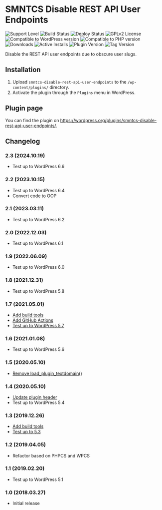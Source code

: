 # SMNTCS Disable REST API User Endpoints

![Support Level](https://img.shields.io/badge/support-active-green.svg)
![Build Status](https://github.com/nielslange/smntcs-disable-rest-api-user-endpoints/actions/workflows/test.yml/badge.svg)
![Deploy Status](https://github.com/nielslange/smntcs-disable-rest-api-user-endpoints/actions/workflows/deploy.yml/badge.svg)
![GPLv2 License](https://img.shields.io/github/license/nielslange/smntcs-disable-rest-api-user-endpoints.svg)
![Compatible to WordPress version](https://plugintests.com/plugins/smntcs-disable-rest-api-user-endpoints/wp-badge.svg)
![Compatible to PHP version](https://plugintests.com/plugins/smntcs-disable-rest-api-user-endpoints/php-badge.svg)
![Downloads](https://img.shields.io/wordpress/plugin/dt/smntcs-disable-rest-api-user-endpoints.svg)
![Active Installs](https://img.shields.io/wordpress/plugin/installs/smntcs-disable-rest-api-user-endpoints.svg)
![Plugin Version](https://img.shields.io/wordpress/plugin/v/smntcs-disable-rest-api-user-endpoints.svg)
![Tag Version](https://img.shields.io/github/tag/nielslange/smntcs-disable-rest-api-user-endpoints.svg)

Disable the REST API user endpoints due to obscure user slugs.

## Installation

1. Upload `smntcs-disable-rest-api-user-endpoints` to the `/wp-content/plugins/` directory.
2. Activate the plugin through the `Plugins` menu in WordPress.

## Plugin page

You can find the plugin on <https://wordpress.org/plugins/smntcs-disable-rest-api-user-endpoints/>.

## Changelog

### 2.3 (2024.10.19)

-   Test up to WordPress 6.6

### 2.2 (2023.10.15)

-   Test up to WordPress 6.4
-   Convert code to OOP

### 2.1 (2023.03.11)

-   Test up to WordPress 6.2

### 2.0 (2022.12.03)

-   Test up to WordPress 6.1

### 1.9 (2022.06.09)

-   Test up to WordPress 6.0

### 1.8 (2021.12.31)

-   Test up to WordPress 5.8

### 1.7 (2021.05.01)

-   [Add build tools](https://github.com/nielslange/smntcs-disable-rest-api-user-endpoints/issues/21)
-   [Add GitHub Actions](https://github.com/nielslange/smntcs-disable-rest-api-user-endpoints/issues/23)
-   [Test up to WordPress 5.7](https://github.com/nielslange/smntcs-disable-rest-api-user-endpoints/issues/25)

### 1.6 (2021.01.08)

-   Test up to WordPress 5.6

### 1.5 (2020.05.10)

-   [Remove load_plugin_textdomain()](https://github.com/nielslange/smntcs-disable-rest-api-user-endpoints/issues/7)

### 1.4 (2020.05.10)

-   [Update plugin header](https://github.com/nielslange/smntcs-disable-rest-api-user-endpoints/issues/5)
-   Test up to WordPress 5.4

### 1.3 (2019.12.26)

-   [Add build tools](https://github.com/nielslange/smntcs-disable-rest-api-user-endpoints/issues/3)
-   [Test up to 5.3](https://github.com/nielslange/smntcs-disable-rest-api-user-endpoints/issues/2)

### 1.2 (2019.04.05)

-   Refactor based on PHPCS and WPCS

### 1.1 (2019.02.20)

-   Test up to WordPress 5.1

### 1.0 (2018.03.27)

-   Initial release
